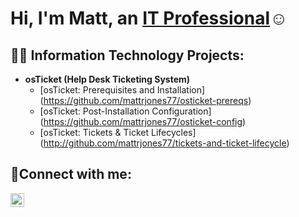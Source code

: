 <h1>Hi, I'm Matt, an <a href="https://linkedin.com/in/mattrjones77">IT Professional</a>☺</h1>

<h2>👨‍💻 Information Technology Projects:</h2>

- <b>osTicket (Help Desk Ticketing System)</b>
  - [osTicket: Prerequisites and Installation] (https://github.com/mattrjones77/osticket-prereqs)
  - [osTicket: Post-Installation Configuration] (https://github.com/mattrjones77/osticket-config)
  - [osTicket: Tickets & Ticket Lifecycles] (http://github.com/mattrjones77/tickets-and-ticket-lifecycle)

<h2>🤳Connect with me:</h2>

[<img align="left" alt="Matt | LinkedIn" width="22px" src="https://cdn.jsdelivr.net/npm/simple-icons@v3/icons/linkedin.svg" />][linkedin]

[linkedin]: https://linkedin.com/in/mattrjones77
